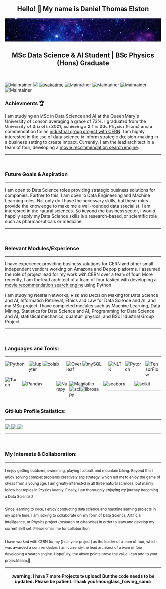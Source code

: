 <h2 align="center"> Hello! 👋  My name is Daniel Thomas Elston </h2>

![](https://github.com/Daniel-Elston/Daniel-Elston/blob/main/GitBanner3.png)

<h2 align="center"> MSc Data Science & AI Student | BSc Physics (Hons) Graduate </h2><br/>

![Maintainer](https://img.shields.io/badge/DS-AI-blue)
![](https://komarev.com/ghpvc/?username=Daniel-ELston)
[![wakatime](https://wakatime.com/badge/user/8a642323-faad-4646-b7ab-67d41a83949a.svg)](https://wakatime.com/@8a642323-faad-4646-b7ab-67d41a83949a)
![Maintainer](https://img.shields.io/badge/DoB-05/10/96-blue)
![Maintainer](https://img.shields.io/badge/os-windows-blue)
![Maintainer](https://img.shields.io/badge/Python-3.6.9-blue)
![Maintainer](https://img.shields.io/badge/GPA-4.0-blue)


### Achievments :trophy:
I am studying an MSc in Data Science and AI at the Queen Mary's University of London averaging a grade of 73%. I graduated from the University of Bristol in 2021, achieving a 2:1 in BSc Physics (Hons) and a commendation for an [industrial group project with CERN][industrial group project with CERN]. I am highly interested in the use of data science to inform strategic decision-making in a business setting to create impact. Currently, I am the lead architect in a team of four, developing a [movie recommendation search engine].

---

<br/>

### Future Goals & Aspiration

---

I am open to Data Science roles providing strategic business solutions for companies. Further to this, I am open to Data Engineering and Machine Learning roles. Not only do I have the necessary skills, but these roles provide the knowledge to make me a well-rounded data specialist. 
  I am interested in the natural sciences. So beyond the business sector, I would happily apply my Data Science skills in a research-based, or scientific role such as pharmaceuticals or medicine.

---

<br/>

### Relevant Modules/Experience

---

I have experience providing business solutions for CERN and other small independent vendors working on Amazona and Depop platforms. I assumed the role of project lead for my work with CERN over a team of four. More recently, I am the lead architect of a team of four tasked with developing a [movie recommendation search engine][movie recommendation search engine] using Python.<br/><br/>I am studying Neural Networks, Risk and Decision Making for Data Science and AI, Information Retrieval, Ethics and Law for Data Science and AI, and my MSc project. I have completed modules such as Machine Learning, Data Mining, Statistics for Data Science and AI, Programming for Data Science and AI, statistical mechanics, quantum physics, and BSc Industrial Group Project.

---

<br/>
    
### Languages and Tools:

---

<img align="left" alt="Python" width="75px" src="https://iconarchive.com/download/i73027/cornmanthe3rd/plex/Other-python.ico" style="padding-right:1px;"/>

<img align="left" alt="Jupyter" width="45px" src="https://upload.wikimedia.org/wikipedia/commons/thumb/3/38/Jupyter_logo.svg/883px-Jupyter_logo.svg.png" style="padding-right:1px;"/>

<img align="left" alt="colab" width="75px" src="https://upload.wikimedia.org/wikipedia/commons/thumb/d/d0/Google_Colaboratory_SVG_Logo.svg/1200px-Google_Colaboratory_SVG_Logo.svg.png" style="padding-right:1px;"/>

<img align="left" alt="Overleaf" width="50px" src="https://images.ctfassets.net/nrgyaltdicpt/6qSXAo1CYEeBn5RkKLOR64/19c74bfb9a32772e353ff25c6f0070f5/ologo_square_colour_light_bg.png" style="padding-right:1px;"/>

<img align="left" alt="mySQL" width="75px" src="https://download.logo.wine/logo/MySQL/MySQL-Logo.wine.png" style="padding-right:10px;" />

<img align="left" alt="NLTK" width="45px" src="https://miro.medium.com/max/592/1*5dQO7LHrsy3lIi2d0bgRLw.png" style="padding-right:10px;" />

<img align="left" alt="Pytorch" width="55px" src="https://pytorch.org/assets/images/pytorch-logo.png" style="padding-right:10px;"/>

  
<img align="left" alt="TensorFlow" width="45px" src="https://symbols-electrical.getvecta.com/stencil_97/43_tensorflow-icon.07309df606.svg" style="padding-right:5px;"/>

<img align="left" alt="Torch" width="45px" src="https://upload.wikimedia.org/wikipedia/en/f/f5/Torch_2014_logo.png" style="padding-right:10px;" /><br/>
<br/>
<br/>


<img align="left" alt="Pandas" width="110px" src="https://pandas.pydata.org/static/img/pandas_white.svg" style="padding-right:1px;"/>

<img align="left" alt="Numpy" width="40px" src="https://numpy.org/images/logo.svg" style="padding-right:1px;"/>

<img align="left" alt="Matplotlib" width="110px" src="https://matplotlib.org/_static/images/logo2.svg" style="padding-right:1px;"/>

<img align="left" alt="seaborn" width="100px" src="https://seaborn.pydata.org/_static/logo-wide-lightbg.svg" style="padding-right:1px;"/>

<img align="left" alt="scikit" width="80px" src="https://scikit-learn.org/stable/_static/scikit-learn-logo-small.png" style="padding-right:1px;"/>

<img align="left" alt="scipy" width="35px" src="https://docs.scipy.org/doc/scipy/_static/logo.svg" style="padding-right:1px;"/>

<img align="left" alt="librosa" width="90px" src="https://librosa.org/doc/latest/_static/librosa_logo_text.svg" style="padding-right:1px;" /><br/>

---

<br/>

### GitHub Profile Statistics:

---

<a href="https://github.com/Daniel-Elston/convoychat">
  <img align="center" src="https://github-readme-stats.vercel.app/api?username=Daniel-Elston&show_icons=true&theme=github_dark&hide=prs", height='76' />
</a>
<a href="https://wakatime.com/@Daniel_Elston">
  <img align="center" src="https://github-readme-stats.vercel.app/api/wakatime?username=Daniel_Elston&layuout=compact&theme=github_dark", height='76' />
</a>
<a href="https://github.com/Daniel-Elston/github-readme-stats">
  <img align="center" src="https://github-readme-stats.vercel.app/api/top-langs/?username=Daniel-Elston&layout=compact&theme=github_dark", height='76' />
</a>

---

<br/>

### My Interests & Collaboration:

---

<sub>
  I enjoy getting outdoors, swimming, playing football, and mountain biking. Beyond this I enjoy solving complex problems creatively and strategy, which led me to enjoy the game of chess from a young age. I am greatly interested in all three natural sciences, but mainly follow hot topics in Physics keenly. Finally, I am thoroughly enjoying my journey becoming a Data Scientist!<br/><br/>Since learning to code, I enjoy conducting data science and machine learning projects in my spare time. I am looking to collaborate on any form of Data Science, Artificial Intelligence, or Physics project (research or otherwise) in order to learn and develop my current skill set. Please email me for collaboration.<br/><br/>I have worked with CERN for my [final year project] as the leader of a team of four, which was awarded a commendation. I am currently the lead architect of a team of four developing a search engine. Hopefully, the above points prove the value I can add to your project/team.💞️
  </sub>

---

<h4 align="center"> :warning: I have 7 more Projects to upload! But the code needs to be updated. Please be patient. Thank you!:hourglass_flowing_sand: </h4>

</details>

[industrial group project with CERN]: https://github.com/Daniel-Elston/LHC-Particle-Beam-Detection-for-CERN.git
[final year project]: https://github.com/Daniel-Elston/LHC-Particle-Beam-Detection-for-CERN.git
[CERN]: https://github.com/Daniel-Elston/LHC-Particle-Beam-Detection-for-CERN.git
[movie recommendation search engine]: https://github.com/Daniel-Elston/Movie-Recommendation-Search-Engine
[movie recommendation search engine]: https://github.com/Daniel-Elston/Movie-Recommendation-Search-Engine
